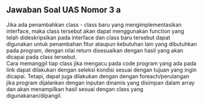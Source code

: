 ## Jawaban Soal UAS Nomor 3 a
<p>
    Jika ada penambahkan class - class baru yang mengimplementasikan interface, maka class tersebut akan dapat menggunakan function yang telah dideskripsikan pada interface dan class baru tersebut dapat digunakan untuk penambahan fitur ataupun kebutuhan lain yang dibutuhkan pada program, dengan nilai return disesuaikan dengan hasil yang akan dicapai pada class tersebut. <br>
    Cara memanggil tiap class jika mengacu pada code program yang ada pada link dapat dilakukan dengan seleksi kondisi sesuai dengan tujuan yang ingin dicapai. Tetapi, dapat juga dilakukan dengan dengan foreach/perulangan jika program dijalankan dengan inputan dinamis yang disimpan dalam array dan akan menampilkan hasil sesuai dengan class yang digunakanan/dipangil. 
</p>
